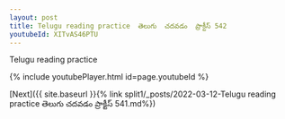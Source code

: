 ```yaml
---
layout: post
title: Telugu reading practice  తెలుగు  చదవడం  ప్రాక్టీస్ 542
youtubeId: XITvAS46PTU
---
```

 
 
Telugu reading practice
 
 
 
 
 


{% include youtubePlayer.html id=page.youtubeId %}
 
[Next]({{ site.baseurl }}{% link  split1/_posts/2022-03-12-Telugu reading practice  తెలుగు  చదవడం  ప్రాక్టీస్ 541.md%})
 
